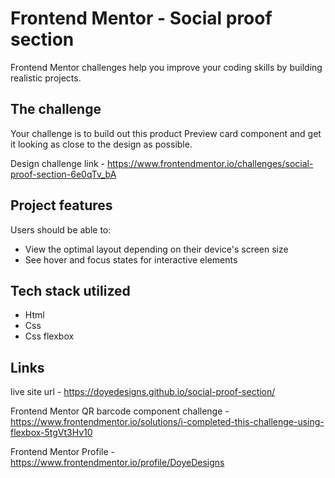 # Frontend Mentor - Social proof section

Frontend Mentor challenges help you improve your coding skills by building realistic projects.

## The challenge

Your challenge is to build out this product Preview card component  and get it looking as close to the design as possible.

 Design challenge link - https://www.frontendmentor.io/challenges/social-proof-section-6e0qTv_bA


## Project features

Users should be able to:

- View the optimal layout depending on their device's screen size
- See hover and focus states for interactive elements

## Tech stack utilized

- Html
- Css
- Css flexbox

## Links
 live site url - https://doyedesigns.github.io/social-proof-section/

 Frontend Mentor QR barcode component challenge - https://www.frontendmentor.io/solutions/i-completed-this-challenge-using-flexbox-5tgVt3Hv10

 Frontend Mentor Profile - https://www.frontendmentor.io/profile/DoyeDesigns

